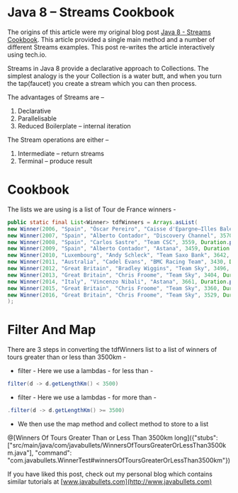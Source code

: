 # Java 8 – Streams Cookbook
 
The origins of this article were my original blog post [Java 8 - Streams Cookbook](https://www.javabullets.com/java-8-streams-cookbook/). This article provided a single main method and a number of different Streams examples. This post re-writes the article interactively using tech.io.

Streams in Java 8 provide a declarative approach to Collections. The simplest analogy is the your Collection is a water butt, and when you turn the tap(faucet) you create a stream which you can then process.

The advantages of Streams are – 

1. Declarative
2. Parallelisable
3. Reduced Boilerplate – internal iteration

The Stream operations are either –

1. Intermediate – return streams
2. Terminal – produce result

# Cookbook

The lists we are using is a list of Tour de France winners -

```java
public static final List<Winner> tdfWinners = Arrays.asList(
new Winner(2006, "Spain", "Óscar Pereiro", "Caisse d'Epargne–Illes Balears", 3657, Duration.parse("PT89H40M27S"), 8),
new Winner(2007, "Spain", "Alberto Contador", "Discovery Channel", 3570, Duration.parse("PT91H00M26S"), 4),
new Winner(2008, "Spain", "Carlos Sastre", "Team CSC", 3559, Duration.parse("PT87H52M52S"), 5),
new Winner(2009, "Spain", "Alberto Contador", "Astana", 3459, Duration.parse("PT85H48M35S"), 7),
new Winner(2010, "Luxembourg", "Andy Schleck", "Team Saxo Bank", 3642, Duration.parse("PT91H59M27S"), 12),
new Winner(2011, "Australia", "Cadel Evans", "BMC Racing Team", 3430, Duration.parse("PT86H12M22S"), 2),
new Winner(2012, "Great Britain", "Bradley Wiggins", "Team Sky", 3496, Duration.parse("PT87H34M47S"), 14),
new Winner(2013, "Great Britain", "Chris Froome", "Team Sky", 3404, Duration.parse("PT83H56M20S"), 14),
new Winner(2014, "Italy", "Vincenzo Nibali", "Astana", 3661, Duration.parse("PT89H59M06S"), 19),
new Winner(2015, "Great Britain", "Chris Froome", "Team Sky", 3360, Duration.parse("PT84H46M14S"), 16),
new Winner(2016, "Great Britain", "Chris Froome", "Team Sky", 3529, Duration.parse("PT89H04M48S"), 14 )
);
```

# Filter And Map

There are 3 steps in converting the tdfWinners list to a list of winners of tours greater than or less than 3500km -

* filter - Here we use a lambdas - for less than -

```java
filter(d -> d.getLengthKm() < 3500)
```

* filter - Here we use a lambdas - for more than -

```java
.filter(d -> d.getLengthKm() >= 3500)
```

* We then use the map method and collect method to store to a list


@[Winners Of Tours Greater Than or Less Than 3500km long]({"stubs": ["src/main/java/com/javabullets/WinnersOfToursGreaterOrLessThan3500km.java"], "command": "com.javabullets.WinnerTest#winnersOfToursGreaterOrLessThan3500km"})




If you have liked this post, check out my personal blog which contains similar tutorials at [www.javabullets.com](http://www.javabullets.com)

